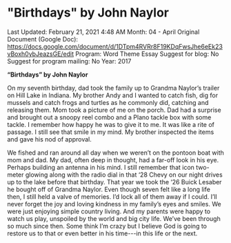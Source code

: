 # "Birthdays" by John Naylor

Last Updated: February 21, 2021 4:48 AM
Month: 04 - April
Original Document (Google Doc): https://docs.google.com/document/d/1DTpm4RVRr8F19KDqFwsJhe6eEk23vBoxh0ybJeazsGE/edit
Program: Word Theme Essay
Suggest for blog: No
Suggest for program mailing: No
Year: 2017

**“Birthdays” by John Naylor**	

On my seventh birthday, dad took the family up to Grandma Naylor’s trailer on Hill Lake in Indiana. My brother Andy and I wanted to catch fish, dig for mussels and catch frogs and turtles as he commonly did, catching and releasing them. Mom took a picture of me on the porch. Dad had a surprise and brought out a snoopy reel combo and a Plano tackle box with some tackle. I remember how happy he was to give it to me. It was like a rite of passage. I still see that smile in my mind. My brother inspected the items and gave his nod of approval.

We fished and ran around all day when we weren’t on the pontoon boat with mom and dad. My dad, often deep in thought, had a far-off look in his eye. Perhaps building an antenna in his mind. I still remember that icon two-meter glowing along with the radio dial in that ‘28 Chevy on our night drives up to the lake before that birthday. That year we took the ‘26 Buick Lesaber he bought off of Grandma Naylor. Even though seven felt like a long life then, I still held a valve of memories. I’d lock all of them away if I could. I’ll never forget the joy and loving kindness in my family’s eyes and smiles. We were just enjoying simple country living. And my parents were happy to watch us play, unspoiled by the world and big city life. We’ve been through so much since then. Some think I’m crazy but I believe God is going to restore us to that or even better in his time---in this life or the next.